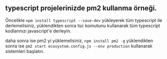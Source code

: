 ## typescript projelerinizde pm2 kullanma örneği.


Öncelikle ```npm install typescript --save-dev``` yükleyerek tüm typescript ile derlemelisiniz, yüklendikten sonra tsc komutunu kullanarak tüm typescript kodlarınızı javascript'e derleyin.

daha sonra ise pm2 yi yüklemelisiniz, ```npm install pm2 -g``` yüklendikten sonra ise ```pm2 start ecosystem.config.js --env production``` kullanarak sistemleri başlatın.
